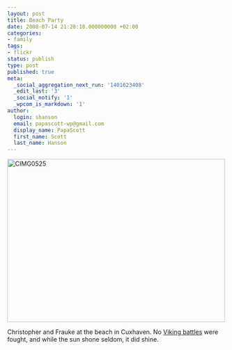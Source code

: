 ```yaml
---
layout: post
title: Beach Party
date: 2008-07-14 21:28:18.000000000 +02:00
categories:
- family
tags:
- flickr
status: publish
type: post
published: true
meta:
  _social_aggregation_next_run: '1401623408'
  _edit_last: '3'
  _social_notify: '1'
  _wpcom_is_markdown: '1'
author:
  login: shanson
  email: papascott-wp@gmail.com
  display_name: PapaScott
  first_name: Scott
  last_name: Hanson
---
```

<p><a href="http://www.flickr.com/photos/51035717986@N01/2668895242" title="View 'CIMG0525' on Flickr.com"><img src="https://farm4.static.flickr.com/3073/2668895242_63b8e222fb.jpg" alt="CIMG0525" border="0" width="500" height="375" /></a></p>
<p>Christopher and Frauke at the beach in Cuxhaven. No <a href="/archives/2008/07/11/viking-camp/">Viking battles</a> were fought, and while the sun shone seldom, it did shine.</p>
